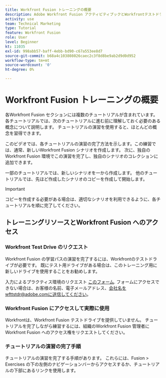 ```yaml
---
title: Workfront Fusion トレーニングの概要
description: Adobe Workfront Fusion アクティビティブックとWorkfrontテストドライブアカウントの取得方法について説明します。
activity: use
team: Technical Marketing
type: Tutorial
feature: Workfront Fusion
role: User
level: Beginner
kt: 11035
exl-id: 998abb57-baff-4ebb-bd90-c67a553ee8d7
source-git-commit: b68a4c103808026caec2c3f8d8be9ab2d9d0d952
workflow-type: tm+mt
source-wordcount: '0'
ht-degree: 0%

---
```


# Workfront Fusion トレーニングの概要

各Workfront Fusion セクションには複数のチュートリアルが含まれています。各チュートリアルでは、次のチュートリアルに進む前に理解しておく必要のある概念について説明します。 チュートリアルの演習を使用すると、ほとんどの概念を習得できます。

このビデオでは、各チュートリアルの演習の完了方法を示します。この練習では、通常、新しいWorkfront Fusion シナリオを作成します。 次に、独自のWorkfront Fusion 環境でこの演習を完了し、独自のシナリオのコレクションに追加できます。

一部のチュートリアルでは、新しいシナリオを一から作成します。 他のチュートリアルでは、先ほど作成したシナリオのコピーを作成して開始します。

>[!IMPORTANT]
>
>コピーを作成する必要がある場合は、適切なシナリオを利用できるように、各チュートリアルを順に完了してください。

## トレーニングリソースとWorkfront Fusion へのアクセス

### Workfront Test Drive のリクエスト

Workfront Fusion の学習パスの演習を完了するには、Workfrontのテストドライブが必要です。 既にテスト用ドライブがある場合は、このトレーニング用に新しいドライブを使用することをお勧めします。

入力によるプラクティス環境のリクエスト [このフォーム](https://forms.office.com/r/f1J8HRGrNY). フォームにアクセスできない場合は、お客様の名前、電子メールアドレス、会社名をwfttstdr@adobe.comに送信してください。

### Workfront Fusion にアクセスして実際に使用

Workfrontは、Workfront Fusion テストドライブを提供していません。 チュートリアルを完了しながら練習するには、組織のWorkfront Fusion 管理者にWorkfront Fusion へのアクセス権をリクエストしてください。

### チュートリアルの演習の完了手順

チュートリアルの演習を完了する手順があります。 これらには、Fusion > Exercises の下の左側のナビゲーションバーからアクセスするか、チュートリアルの下部にあるリンクを使用します。

